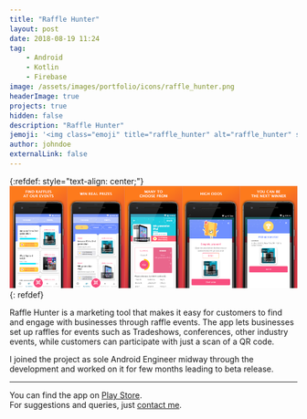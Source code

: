 ```yaml
---
title: "Raffle Hunter"
layout: post
date: 2018-08-19 11:24
tag:
    - Android
    - Kotlin
    - Firebase
image: /assets/images/portfolio/icons/raffle_hunter.png
headerImage: true
projects: true
hidden: false
description: "Raffle Hunter"
jemoji: '<img class="emoji" title="raffle_hunter" alt="raffle_hunter" src="/assets/images/portfolio/icons/raffle_hunter.png" height="20" width="20" align="absmiddle">'
author: johndoe
externalLink: false
---
```


{:refdef: style="text-align: center;"}
![Screenshot](/assets/images/portfolio/raffle_hunter.png)
{: refdef}

Raffle Hunter is a marketing tool that makes it easy for customers to find and engage with businesses through raffle events. The app lets businesses set up raffles for events such as Tradeshows, conferences, other industry events, while customers can participate with just a scan of a QR code.

I joined the project as sole Android Engineer midway through the development and worked on it for few months leading to beta release.

---

You can find the app on [Play Store](https://play.google.com/store/apps/details?id=com.rafflehunter.app).<br />
For suggestions and queries, just [contact me](http://linkedin.com/in/xuhaibahmad).
